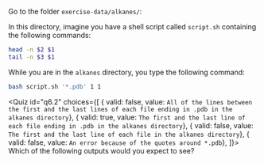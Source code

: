 <script>
import Quiz from "$components/Quiz.svelte";
import Execute from "$components/Execute.svelte";
</script>

Go to the folder `exercise-data/alkanes/`:

<Execute command="cd $TUTORIAL/exercise-data/alkanes/" />

In this directory, imagine you have a shell script called `script.sh` containing the following commands:

```bash
head -n $2 $1
tail -n $3 $1
```

While you are in the `alkanes` directory, you type the following command:

```bash
bash script.sh '*.pdb' 1 1
```

<Quiz id="q6.2" choices={[
{ valid: false, value: `All of the lines between the first and the last lines of each file ending in .pdb in the alkanes directory`},
{ valid: true, value: `The first and the last line of each file ending in .pdb in the alkanes directory`},
{ valid: false, value: `The first and the last line of each file in the alkanes directory`},
{ valid: false, value: `An error because of the quotes around *.pdb`},
]}>
<span slot="prompt">
Which of the following outputs would you expect to see?
</span>
</Quiz>
